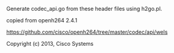 
Generate codec_api.go from these header files using h2go.pl.

copied from openh264 2.4.1

https://github.com/cisco/openh264/tree/master/codec/api/wels

Copyright (c) 2013, Cisco Systems